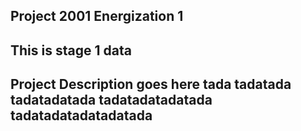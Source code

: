 Project 2001 Energization 1
---------------------------
This is stage 1 data
---------------------------
Project Description goes here
tada
tadatada
tadatadatada
tadatadatadatada
tadatadatadatadatada
----------------------------
